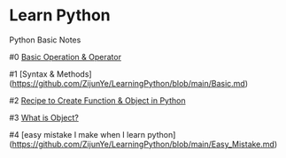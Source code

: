 # Learn Python
Python Basic Notes 

#0  [Basic Operation & Operator]( https://github.com/ZijunYe/LearningPython/blob/main/Python_Basic.md)

#1  [Syntax & Methods] (https://github.com/ZijunYe/LearningPython/blob/main/Basic.md)

#2  [Recipe to Create Function & Object in Python]( https://github.com/ZijunYe/LearningPython/blob/main/Pythonrecipe.md)

#3  [What is Object?](https://github.com/ZijunYe/LearningPython/blob/main/Object.md)

#4  [easy mistake I make when I learn python] (https://github.com/ZijunYe/LearningPython/blob/main/Easy_Mistake.md)
